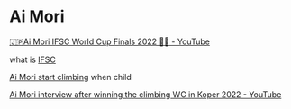 # Ai Mori

[🇯🇵Ai Mori IFSC World Cup Finals 2022 💪🏼 - YouTube](https://www.youtube.com/watch?v=ob02hgKKHMs)

what is [IFSC](IFSC.md)

[Ai Mori start climbing](https://www.youtube.com/watch?v=msdpPJSMIts) when child

[Ai Mori interview after winning the climbing WC in Koper 2022 - YouTube](https://www.youtube.com/watch?v=qFHONQoDO4Q)
